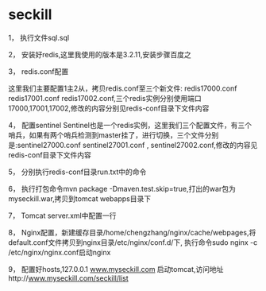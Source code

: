 # seckill

1，	执行文件sql.sql

2，	安装好redis,这里我使用的版本是3.2.11,安装步骤百度之

3，	redis.conf配置

这里我们主要配置1主2从，拷贝redis.conf至三个新文件: redis17000.conf  redis17001.conf  redis17002.conf,三个redis实例分别使用端口17000,17001,17002,修改的内容分别见redis-conf目录下文件内容

4，	配置sentinel
Sentinel也是一个redis实例，这里我们三个配置文件，有三个哨兵，如果有两个哨兵检测到master挂了，进行切换，三个文件分别是:sentinel27000.conf  sentinel27001.conf , sentinel27002.conf,修改的内容见redis-conf目录下文件内容

5，	分别执行redis-conf目录run.txt中的命令

6，	执行打包命令mvn package -Dmaven.test.skip=true,打出的war包为myseckill.war,拷贝到tomcat webapps目录下

7，	Tomcat server.xml中配置一行<Context docBase="myseckill" path="/"  reloadable="true" ></Context>

8，	Nginx配置，新建缓存目录/home/chengzhang/nginx/cache/webpages,将default.conf文件拷贝到nginx目录/etc/nginx/conf.d/下, 执行命令sudo nginx -c /etc/nginx/nginx.conf启动nginx


9，	配置好hosts,127.0.0.1 www.myseckill.com 启动tomcat,访问地址http://www.myseckill.com/seckill/list







